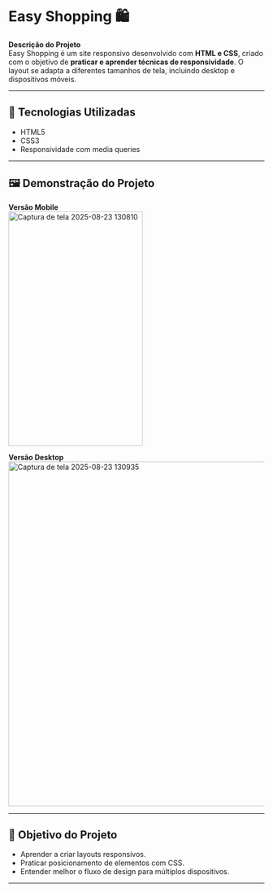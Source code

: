 # Easy Shopping 🛍️

**Descrição do Projeto**  
Easy Shopping é um site responsivo desenvolvido com **HTML e CSS**, criado com o objetivo de **praticar e aprender técnicas de responsividade**. O layout se adapta a diferentes tamanhos de tela, incluindo desktop e dispositivos móveis.

---

## 🔧 Tecnologias Utilizadas
- HTML5
- CSS3
- Responsividade com media queries

---

## 🖼️ Demonstração do Projeto

**Versão Mobile**  
<img width="264" height="461" alt="Captura de tela 2025-08-23 130810" src="https://github.com/user-attachments/assets/0d59ac9e-d752-488d-b245-ad24b0716246" />


**Versão Desktop**  
<img width="1365" height="678" alt="Captura de tela 2025-08-23 130935" src="https://github.com/user-attachments/assets/6c73e4e8-7caa-4084-a6d4-51a68cb45f93" />

---

## 🎯 Objetivo do Projeto
- Aprender a criar layouts responsivos.  
- Praticar posicionamento de elementos com CSS.  
- Entender melhor o fluxo de design para múltiplos dispositivos.

---

